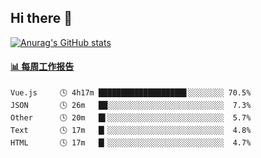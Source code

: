 ## Hi there 👋

[![Anurag's GitHub stats](https://github-readme-stats.vercel.app/api?username=OriLight152)](https://github.com/anuraghazra/github-readme-stats)

<!--
**OriLight152/OriLight152** is a ✨ _special_ ✨ repository because its `README.md` (this file) appears on your GitHub profile.

Here are some ideas to get you started:

- 🔭 I’m currently working on ...
- 🌱 I’m currently learning ...
- 👯 I’m looking to collaborate on ...
- 🤔 I’m looking for help with ...
- 💬 Ask me about ...
- 📫 How to reach me: ...
- 😄 Pronouns: ...
- ⚡ Fun fact: ...
-->

<!-- waka-box start -->
#### <a href="https://gist.github.com/92c8d5b388768c10efcba86e82b7c4fb" target="_blank">📊 每周工作报告</a>
```text
Vue.js     🕓 4h17m ███████████████████▋░░░░░░░░ 70.5%
JSON       🕓 26m   ██░░░░░░░░░░░░░░░░░░░░░░░░░░  7.3%
Other      🕓 20m   █▌░░░░░░░░░░░░░░░░░░░░░░░░░░  5.7%
Text       🕓 17m   █▎░░░░░░░░░░░░░░░░░░░░░░░░░░  4.8%
HTML       🕓 17m   █▎░░░░░░░░░░░░░░░░░░░░░░░░░░  4.7%
```
<!-- Powered by https://github.com/journey-ad/waka-box-go . -->
<!-- waka-box end -->
